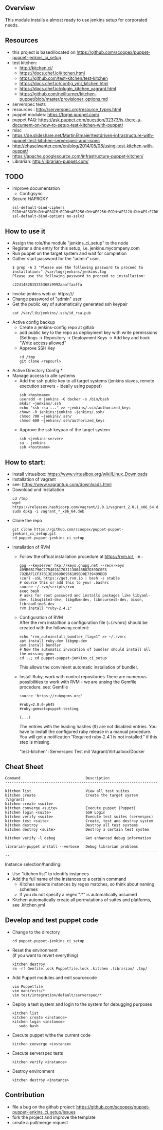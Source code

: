 Overview
--------

This module installs a almost ready to use jenkins setup for corporated needs.

Resources
---------

 * this project is based/located on https://github.com/scoopex/puppet-puppet-jenkins_ci_setup
 * test kitchen: 
   * http://kitchen.ci/
   * https://docs.chef.io/kitchen.html
   * https://github.com/test-kitchen/test-kitchen
   * https://docs.chef.io/config_yml_kitchen.html
   * https://docs.chef.io/plugin_kitchen_vagrant.html
   * https://github.com/neillturner/kitchen-puppet/blob/master/provisioner_options.md
 * serverspec tests
  * resources : http://serverspec.org/resource_types.html
 * puppet modules: https://forge.puppet.com/
 * puppet FAQ: https://ask.puppet.com/question/32373/is-there-a-document-on-how-to-setup-test-kitchen-with-puppet/
 * misc
  * https://de.slideshare.net/MartinEtmajer/testdriven-infrastructure-with-puppet-test-kitchen-serverspec-and-rspec
  * http://ehaselwanter.com/en/blog/2014/05/08/using-test-kitchen-with-puppet/
  * https://apache.googlesource.com/infrastructure-puppet-kitchen/
 * Librarian: http://librarian-puppet.com/

TODO
----

 * Improve documentation
   * Configsync
 * Secure HAPROXY
   ```
   ssl-default-bind-ciphers ECDH+AESGCM:DH+AESGCM:ECDH+AES256:DH+AES256:ECDH+AES128:DH+AES:ECDH+3DES:DH+3DES:RSA+AESGCM:RSA+AES:RSA+3DES:!aNULL:!MD5:!DSS
   ssl-default-bind-options no-sslv3
   ```


How to use it
------------------------------------

  * Assign the role/the module "jenkins_ci_setup" to the node 
  * Register a dns entry for this setup, i.e. jenkins.mycompany.com
  * Run puppet on the target system and wait for completion
  * Gather start password for the "admin" user.
    ```
    $ grep -A 2 "Please use the following password to proceed to installation:" /var/log/jenkins/jenkins.log 
    Please use the following password to proceed to installation:

    c2241482815255368i9992aaaffaaffa
    ```
  * Invoke jenkins web ui: https://<dns-name>/
  * Change password of "admin" user
  * Get the public key of automatically generated ssh keypair
    ```
    cat /var/lib/jenkins/.ssh/id_rsa.pub
    ```
  * Active config backup
    * Create a jenkins-config repo at gitlab
    * add public key to the repo as deployment key with write permissions</br>
      (Settings -> Repository -> Deployment Keys -> Add key and hook "Write access allowed"
    * Approve SSH Key
      ```
      cd /tmp
      git clone <repourl>
      ```
  * Active Directory Config
    * 
  * Manage access to alle systems 
    * Add the ssh public key to all target systems (jenkins slaves, remote execution servers - ideally using puppet)
      ```
      ssh <hostname>
      useradd -m jenkins -G docker -s /bin/bash
      mkdir ~jenkins/.ssh
      echo "ssh-rsa ..." >> ~jenkins/.ssh/authorized_keys
      chown -R jenkins:jenkins ~jenkins/.ssh/
      chmod 700 ~jenkins/.ssh/
      chmod 600 ~jenkins/.ssh/authorized_keys
      ```
    * Approve the ssh keypair of the target system
      ```
      ssh <jenkins-server>
      su - jenkins
      ssh <hostname>
      ```
   

How to start:
------------------------------------

  * Install virtualbox: https://www.virtualbox.org/wiki/Linux_Downloads
  * Installation of vagrant
   * see: https://www.vagrantup.com/downloads.html
   * Download und Installation
     ```
     cd /tmp
     wget https://releases.hashicorp.com/vagrant/2.0.1/vagrant_2.0.1_x86_64.deb
     sudo dpkg -i vagrant_*_x86_64.deb
     ```
  * Clone the repo
    ```
    git clone https://github.com/scoopex/puppet-puppet-jenkins_ci_setup.git
    cd puppet-puppet-jenkins_ci_setup
    ```
  * Installation of RVM
     * Follow the offical installation procedure at https://rvm.io/, i.e.:
       ```
       gpg --keyserver hkp://keys.gnupg.net --recv-keys 409B6B1796C275462A1703113804BB82D39DC0E3 7D2BAF1CF37B13E2069D6956105BD0E739499BDB
       \curl -sSL https://get.rvm.io | bash -s stable
       # source this or add this to your .bashrc
       source ~/.rvm/scripts/rvm
       exec bash
       # asks for root password and installs packages like libyaml-dev, libsqlite3-dev, libgdbm-dev, libncurses5-dev, bison, libreadline6-dev
       rvm install "ruby-2.4.1"
       ```
     * Configuration of RVM<br>
       After the rvm installtion a configuration file (~/.rvmrc) should be created with the following content:
       ```
       echo "rvm_autoinstall_bundler_flag=1" >> ~/.rvmrc
       apt install ruby-dev libgmp-dev
       gem install bundler
       # Now the automatic invocation of bundler should install all the missing gems
       cd ..; cd puppet-puppet-jenkins_ci_setup
       ```
       This allows the convinient automatic installation of bundler.

     * Install Ruby, work with control repositories
       There are numerous possibilities to work with RVM - we are unsing the Gemfile procedure.
       see: Gemfile
       ```
       source 'https://rubygems.org'

       #ruby=2.0.0-p645
       #ruby-gemset=puppet-testing

       (...)
       ```
       The entries with the leading hashes (#) are not disabled entries. You have to install the configured ruby release in a manual procedure.
       You will get a notification "Required ruby-2.4.1 is not installed." if this step is missing.

       "test-kitchen": Serverspec Test mit Vagrant/Virtualbox/Docker

Cheat Sheet
-----------

```
Command                              Description
------------------------------------------------------------------------
kitchen list                         View all test suites
kitchen create                       Create the target system (Vagrant)
kitchen create <suite>
kitchen converge <suite>             Execute puppet (Puppet)
kitchen login <suite>                SSH Login
kitchen verify <suite>               Execute test suites (servespec)
kitchen test <suite>                 Create, test and destroy system
kitchen destroy                      Destroy all test systems
kitchen destroy <suite>              Destroy a certain test system

kitchen verify -l debug              Get enhanced debug information

librarian-puppet install --verbose   Debug librarian problems
------------------------------------------------------------------------
```

Instance selection/handling:

* Use "kitchen list" to identify instances
* Add the full name of the instances to a certain command
   * Kitches selects instances by regex matches, so think about naming schemes
   * If you do not specify a regex ".*" is automatically assumed
* Kitchen automatically create all permutations of suites and platforms, see .kitchen.yml


Develop and test puppet code
-------------------------------

 * Change to the directory
   ```
   cd puppet-puppet-jenkins_ci_setup
   ```
 * Reset the environment<br>
   (if you want to revert everything)
   ```
   kitchen destroy
   rm -rf Gemfile.lock Puppetfile.lock .kitchen .librarian/ .tmp/
   ```
 * Add Puppet modules and edit sourcecode
   ```
   vim Puppetfile 
   vim manifests/* 
   vim test/integration/default/serverspec/*
   ```
 * Deploy a test system and login to the system for debugging purposes
   ```
   kitchen list
   kitchen create <instance>
   kitchen login <instance>
      sudo bash
   ```
 * Execute puppet withe the current code
   ```
   kitchen converge <instance>
   ```
 * Execute serverspec tests
   ```
   kitchen verify <instance>
   ```
 * Destroy environment
   ```
   kitchen destroy <instance>
   ```


Contribution
------------

 * file a bug on the github project: https://github.com/scoopex/puppet-puppet-jenkins_ci_setup/issues
 * fork the project and improve the template
 * create a pull/merge request

